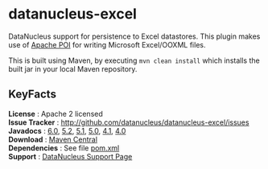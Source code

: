 datanucleus-excel
=================

DataNucleus support for persistence to Excel datastores. 
This plugin makes use of [Apache POI](https://poi.apache.org/) for writing Microsoft Excel/OOXML files.

This is built using Maven, by executing `mvn clean install` which installs the built jar in your local Maven repository.


KeyFacts
--------
__License__ : Apache 2 licensed  
__Issue Tracker__ : http://github.com/datanucleus/datanucleus-excel/issues  
__Javadocs__ : [6.0](http://www.datanucleus.org/javadocs/store.excel/6.0/), [5.2](http://www.datanucleus.org/javadocs/store.excel/5.2/), [5.1](http://www.datanucleus.org/javadocs/store.excel/5.1/), [5.0](http://www.datanucleus.org/javadocs/store.excel/5.0/), [4.1](http://www.datanucleus.org/javadocs/store.excel/4.1/), [4.0](http://www.datanucleus.org/javadocs/store.excel/4.0/)  
__Download__ : [Maven Central](https://repo1.maven.org/maven2/org/datanucleus/datanucleus-excel)  
__Dependencies__ : See file [pom.xml](pom.xml)  
__Support__ : [DataNucleus Support Page](http://www.datanucleus.org/support.html)  
